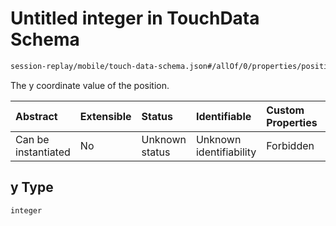 # Untitled integer in TouchData Schema

```txt
session-replay/mobile/touch-data-schema.json#/allOf/0/properties/positions/items/properties/y
```

The y coordinate value of the position.

| Abstract            | Extensible | Status         | Identifiable            | Custom Properties | Additional Properties | Access Restrictions | Defined In                                                                                             |
| :------------------ | :--------- | :------------- | :---------------------- | :---------------- | :-------------------- | :------------------ | :----------------------------------------------------------------------------------------------------- |
| Can be instantiated | No         | Unknown status | Unknown identifiability | Forbidden         | Allowed               | Read only           | [touch-data-schema.json\*](../out/session-replay/mobile/touch-data-schema.json "open original schema") |

## y Type

`integer`
